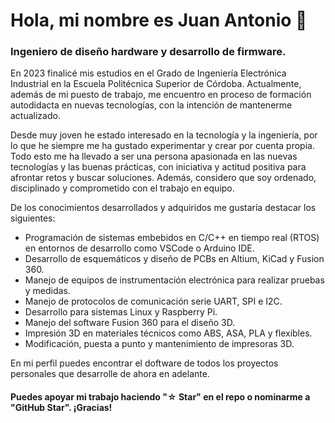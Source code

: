 # Hola, mi nombre es Juan Antonio 👋
### Ingeniero de diseño hardware y desarrollo de firmware.

En 2023 finalicé mis estudios en el Grado de Ingeniería Electrónica Industrial en la Escuela Politécnica Superior de Córdoba. Actualmente, además de mi puesto de trabajo, me encuentro en proceso de formación autodidacta en nuevas tecnologías, con la intención de mantenerme actualizado.

Desde muy joven he estado interesado en la tecnología y la ingeniería, por lo que he siempre me ha gustado experimentar y crear por cuenta propia. Todo esto me ha llevado a ser una persona apasionada en las nuevas tecnologías y las buenas prácticas, con iniciativa y actitud positiva para afrontar retos y buscar soluciones. Además, considero que soy ordenado, disciplinado y comprometido con el trabajo en equipo.

De los conocimientos desarrollados y adquiridos me gustaría destacar los siguientes:
- Programación de sistemas embebidos en C/C++ en tiempo real (RTOS) en entornos de desarrollo como VSCode o Arduino IDE.
- Desarrollo de esquemáticos y diseño de PCBs en Altium, KiCad y Fusion 360.
- Manejo de equipos de instrumentación electrónica para realizar pruebas y medidas.
- Manejo de protocolos de comunicación serie UART, SPI e I2C.
- Desarrollo para sistemas Linux y Raspberry Pi.
- Manejo del software Fusion 360 para el diseño 3D.
- Impresión 3D en materiales técnicos como ABS, ASA, PLA y flexibles. 
- Modificación, puesta a punto y mantenimiento de impresoras 3D.

En mi perfil puedes encontrar el doftware de todos los proyectos personales que desarrolle de ahora en adelante.

#### Puedes apoyar mi trabajo haciendo "☆ Star" en el repo o nominarme a "GitHub Star". ¡Gracias!
